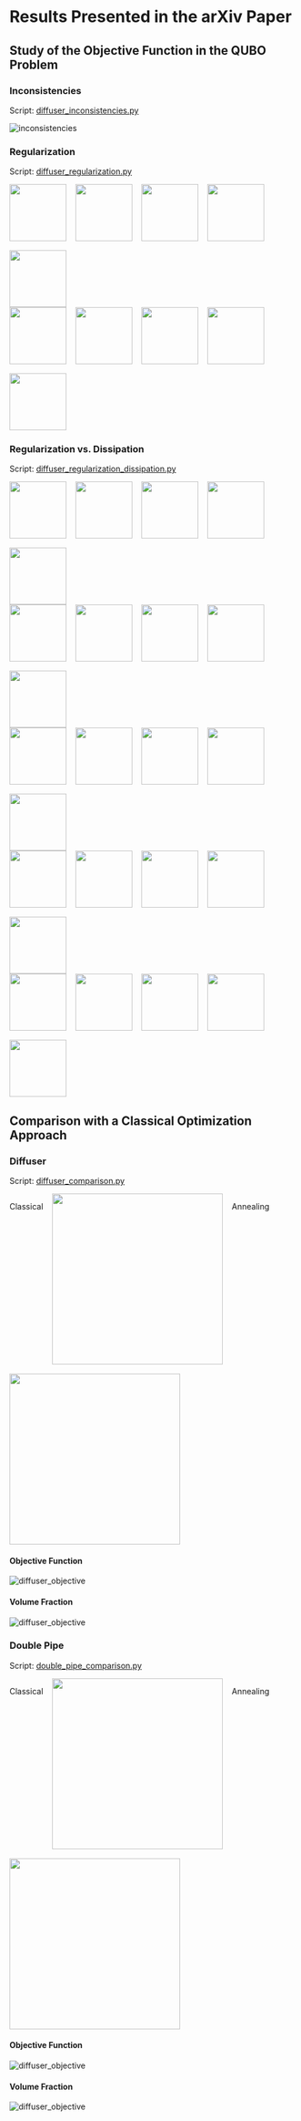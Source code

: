 # Results Presented in the arXiv Paper
## Study of the Objective Function in the QUBO Problem
### Inconsistencies
Script: [diffuser_inconsistencies.py](diffuser/inconsistencies/diffuser_inconsistencies.py)

![inconsistencies](diffuser/inconsistencies/inconsistencies.png)
### Regularization
Script: [diffuser_regularization.py](diffuser/regularization/diffuser_regularization.py)

<div style="display: flex; flex-wrap: wrap; gap: 16px;">
    <img src="diffuser/regularization/0.25/level_set-000.png" width="100" />
    <img src="diffuser/regularization/0.5/level_set-000.png" width="100" />
    <img src="diffuser/regularization/1.0/level_set-000.png" width="100" />
    <img src="diffuser/regularization/2.0/level_set-000.png" width="100" />
    <img src="diffuser/regularization/4.0/level_set-000.png" width="100" />
</div>
<div style="display: flex; flex-wrap: wrap; gap: 16px;">
    <img src="diffuser/regularization/0.25/char_func-000.png" width="100" />
    <img src="diffuser/regularization/0.5/char_func-000.png" width="100" />
    <img src="diffuser/regularization/1.0/char_func-000.png" width="100" />
    <img src="diffuser/regularization/2.0/char_func-000.png" width="100" />
    <img src="diffuser/regularization/4.0/char_func-000.png" width="100" />
</div>

### Regularization vs. Dissipation
Script: [diffuser_regularization_dissipation.py](diffuser/regularization_dissipation/diffuser_regularization_dissipation.py)

<div style="display: flex; flex-wrap: wrap; gap: 16px;">
    <img src="diffuser/regularization_dissipation/dis_reg-000.png" width="100" />
    <img src="diffuser/regularization_dissipation/dis_reg-001.png" width="100" />
    <img src="diffuser/regularization_dissipation/dis_reg-002.png" width="100" />
    <img src="diffuser/regularization_dissipation/dis_reg-003.png" width="100" />
    <img src="diffuser/regularization_dissipation/dis_reg-004.png" width="100" />
</div>
<div style="display: flex; flex-wrap: wrap; gap: 16px;">
    <img src="diffuser/regularization_dissipation/dis_reg-005.png" width="100" />
    <img src="diffuser/regularization_dissipation/dis_reg-006.png" width="100" />
    <img src="diffuser/regularization_dissipation/dis_reg-007.png" width="100" />
    <img src="diffuser/regularization_dissipation/dis_reg-008.png" width="100" />
    <img src="diffuser/regularization_dissipation/dis_reg-009.png" width="100" />
</div>
<div style="display: flex; flex-wrap: wrap; gap: 16px;">
    <img src="diffuser/regularization_dissipation/dis_reg-010.png" width="100" />
    <img src="diffuser/regularization_dissipation/dis_reg-011.png" width="100" />
    <img src="diffuser/regularization_dissipation/dis_reg-012.png" width="100" />
    <img src="diffuser/regularization_dissipation/dis_reg-013.png" width="100" />
    <img src="diffuser/regularization_dissipation/dis_reg-014.png" width="100" />
</div>
<div style="display: flex; flex-wrap: wrap; gap: 16px;">
    <img src="diffuser/regularization_dissipation/dis_reg-015.png" width="100" />
    <img src="diffuser/regularization_dissipation/dis_reg-016.png" width="100" />
    <img src="diffuser/regularization_dissipation/dis_reg-017.png" width="100" />
    <img src="diffuser/regularization_dissipation/dis_reg-018.png" width="100" />
    <img src="diffuser/regularization_dissipation/dis_reg-019.png" width="100" />
</div>
<div style="display: flex; flex-wrap: wrap; gap: 16px;">
    <img src="diffuser/regularization_dissipation/dis_reg-020.png" width="100" />
    <img src="diffuser/regularization_dissipation/dis_reg-021.png" width="100" />
    <img src="diffuser/regularization_dissipation/dis_reg-022.png" width="100" />
    <img src="diffuser/regularization_dissipation/dis_reg-023.png" width="100" />
    <img src="diffuser/regularization_dissipation/dis_reg-024.png" width="100" />
</div>

## Comparison with a Classical Optimization Approach
### Diffuser
Script: [diffuser_comparison.py](diffuser/comparison/diffuser_comparison.py)

<div style="display: flex; flex-wrap: wrap; gap: 16px;">
        <p>Classical</p><img src="diffuser/comparison/final_design_classical-000.png" width="300" />
        <p>Annealing</p><img src="diffuser/comparison/final_design_annealing-000.png" width="300" />
</div>

#### Objective Function
![diffuser_objective](diffuser/comparison/comparison_objective.png)

#### Volume Fraction
![diffuser_objective](diffuser/comparison/comparison_volume_fraction.png)

### Double Pipe
Script: [double_pipe_comparison.py](diffuser/comparison/double_pipe_comparison.py)

<div style="display: flex; flex-wrap: wrap; gap: 16px;">
        <p>Classical</p><img src="double_pipe/comparison/final_design_classical-000.png" width="300" />
        <p>Annealing</p><img src="double_pipe/comparison/final_design_annealing-000.png" width="300" />
</div>

#### Objective Function
![diffuser_objective](double_pipe/comparison/comparison_objective.png)

#### Volume Fraction
![diffuser_objective](double_pipe/comparison/comparison_volume_fraction.png)
